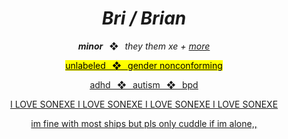 <center><h1><b><em>Bri / Brian</em></b></h1>
<p><b><em>minor</em></b>⠀❖⠀<i>they them xe + <a href="https://en.pronouns.page/@bricrowave">more</i></p>
<p><mark>unlabeled⠀❖⠀gender nonconforming</mark></p>
<p><u>adhd⠀❖⠀autism⠀❖⠀bpd</u></p>

<p>I LOVE SONEXE I LOVE SONEXE I LOVE SONEXE I LOVE SONEXE</p>

<p>im fine with most ships but pls only cuddle if im alone,,</p>

</center>
<!---
bricrowave/bricrowave is a ✨ special ✨ repository because its `README.md` (this file) appears on your GitHub profile.
You can click the Preview link to take a look at your changes.
--->
